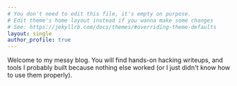 ```yaml
---
# You don't need to edit this file, it's empty on purpose.
# Edit theme's home layout instead if you wanna make some changes
# See: https://jekyllrb.com/docs/themes/#overriding-theme-defaults
layout: single
author_profile: true
---
```


Welcome to my messy blog. You will find hands-on hacking writeups, and tools I probably built because nothing else worked (or I just didn't know how to use them properly).
